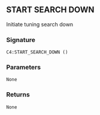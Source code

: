 ## START SEARCH DOWN

Initiate tuning search down


### Signature

`C4:START_SEARCH_DOWN ()`


### Parameters

`None`


### Returns

`None`


